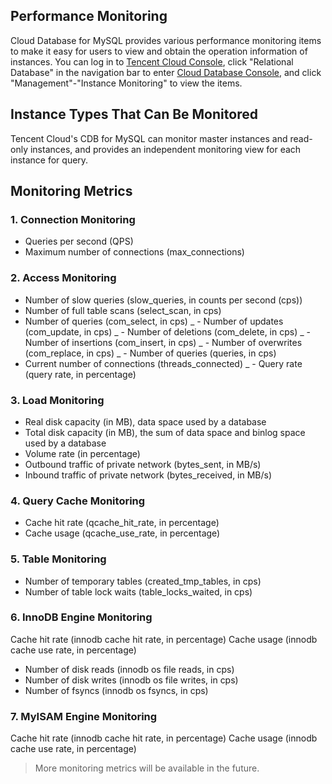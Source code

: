 ## Performance Monitoring
Cloud Database for MySQL provides various performance monitoring items to make it easy for users to view and obtain the operation information of instances. You can log in to [Tencent Cloud Console][1], click "Relational Database" in the navigation bar to enter [Cloud Database Console][2], and click "Management"-"Instance Monitoring" to view the items.

## Instance Types That Can Be Monitored

Tencent Cloud's CDB for MySQL can monitor master instances and read-only instances, and provides an independent monitoring view for each instance for query.

## Monitoring Metrics

### 1. Connection Monitoring

- Queries per second (QPS)
- Maximum number of connections (max\_connections)

### 2. Access Monitoring

- Number of slow queries (slow\_queries, in counts per second (cps))
- Number of full table scans (select\_scan, in cps)
- Number of queries (com\_select, in cps) _ - Number of updates (com\_update, in cps) _ - Number of deletions (com\_delete, in cps) _ - Number of insertions (com\_insert, in cps) _ - Number of overwrites (com\_replace, in cps) _ - Number of queries (queries, in cps)
- Current number of connections (threads\_connected) _ - Query rate (query rate, in percentage)

### 3. Load Monitoring

- Real disk capacity (in MB), data space used by a database
- Total disk capacity (in MB), the sum of data space and binlog space used by a database
- Volume rate (in percentage)
- Outbound traffic of private network (bytes\_sent, in MB/s)
- Inbound traffic of private network (bytes\_received, in MB/s)

### 4. Query Cache Monitoring

- Cache hit rate (qcache\_hit\_rate, in percentage)
- Cache usage (qcache\_use\_rate, in percentage)

### 5. Table Monitoring

- Number of temporary tables (created\_tmp\_tables, in cps)
- Number of table lock waits (table\_locks\_waited, in cps)

### 6. InnoDB Engine Monitoring

Cache hit rate (innodb cache hit rate, in percentage)
Cache usage (innodb cache use rate, in percentage)
- Number of disk reads (innodb os file reads, in cps)
- Number of disk writes (innodb os file writes, in cps)
- Number of fsyncs (innodb os fsyncs, in cps)

### 7. MyISAM Engine Monitoring

Cache hit rate (innodb cache hit rate, in percentage)
Cache usage (innodb cache use rate, in percentage)

> More monitoring metrics will be available in the future.

[1]:	https://console.cloud.tencent.com/
[2]:	https://console.cloud.tencent.com/cdb/ "Cloud Database Console"

